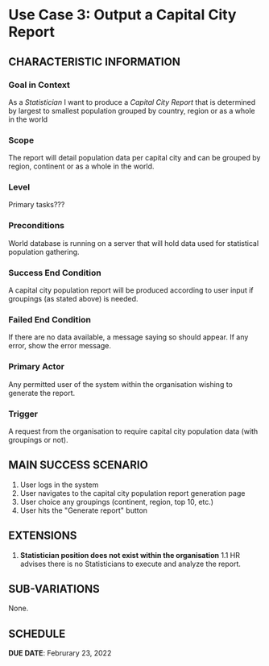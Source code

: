 # Use Case 3: Output a Capital City Report

## CHARACTERISTIC INFORMATION

### Goal in Context

As a _Statistician_ I want to produce a *Capital City Report* that is determined by largest to smallest population grouped by country, region or as a whole in the world

### Scope

The report will detail population data per capital city and can be grouped by region, continent or as a whole in the world.

### Level

Primary tasks???

### Preconditions

World database is running on a server that will hold data used for statistical population gathering.

### Success End Condition

A capital city population report will be produced according to user input if groupings (as stated above) is needed.

### Failed End Condition

If there are no data available, a message saying so should appear. If any error, show the error message.

### Primary Actor

Any permitted user of the system within the organisation wishing to generate the report.

### Trigger

A request from the organisation to require capital city population data (with groupings or not).

## MAIN SUCCESS SCENARIO

1. User logs in the system
2. User navigates to the capital city population report generation page
3. User choice any groupings (continent, region, top 10, etc.)
4. User hits the "Generate report" button

## EXTENSIONS

1. **Statistician position does not exist within the organisation**
   1.1 HR advises there is no Statisticians to execute and analyze the report.

## SUB-VARIATIONS

None.

## SCHEDULE

**DUE DATE**: Februrary 23, 2022